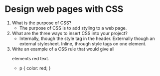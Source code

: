 # Design web pages with CSS

1. What is the purpose of CSS?
    - The purpose of CSS is to add styling to a web page.
2. What are the three ways to insert CSS into your project?
    - Internally, though the style tag in the header. Externally though an external stylesheet. Inline, through style tags on one element.
3. Write an example of a CSS rule that would give all <p> elements red text.
    - p {
        color: red;
    }